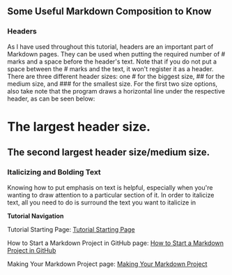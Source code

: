 ## Some Useful Markdown Composition to Know

### Headers
As I have used throughout this tutorial, headers are an important part of Markdown pages. They can be used when putting the
required number of # marks and a space before the header's text. Note that if you do not put a space between the # marks and
the text, it won't register it as a header. There are three different header sizes: one # for the biggest size, ## for the medium size, and ### for the smallest size. For the first two size options, also take note that the program draws a
horizontal line under the respective header, as can be seen below:
# The largest header size.
## The second largest header size/medium size.

### Italicizing and Bolding Text
Knowing how to put emphasis on text is helpful, especially when you're wanting to draw attention to a particular section of it.
In order to italicize text, all you need to do is surround the text you want to italicize in 

**Tutorial Navigation**
   
Tutorial Starting Page: [Tutorial Starting Page](https://github.com/rlwx3k/Digital-Concept-Tutorial/tree/main)

How to Start a Markdown Project in GitHub page: [How to Start a Markdown Project in GitHub](https://github.com/rlwx3k/Digital-Concept-Tutorial/blob/main/howtostartamarkdownproject.md)

Making Your Markdown Project page: [Making Your Markdown Project](https://github.com/rlwx3k/Digital-Concept-Tutorial/blob/main/makingyourmarkdownproject.md)
